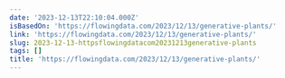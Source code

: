 ```yaml
---
date: '2023-12-13T22:10:04.000Z'
isBasedOn: 'https://flowingdata.com/2023/12/13/generative-plants/'
link: 'https://flowingdata.com/2023/12/13/generative-plants/'
slug: 2023-12-13-httpsflowingdatacom20231213generative-plants
tags: []
title: 'https://flowingdata.com/2023/12/13/generative-plants/'
---
```



